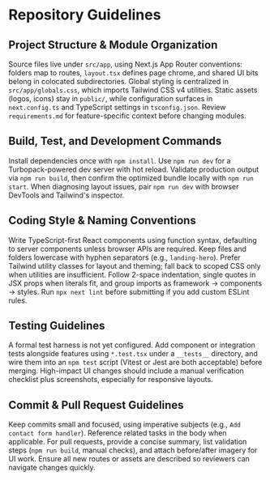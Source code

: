 # Repository Guidelines

## Project Structure & Module Organization
Source files live under `src/app`, using Next.js App Router conventions: folders map to routes, `layout.tsx` defines page chrome, and shared UI bits belong in colocated subdirectories. Global styling is centralized in `src/app/globals.css`, which imports Tailwind CSS v4 utilities. Static assets (logos, icons) stay in `public/`, while configuration surfaces in `next.config.ts` and TypeScript settings in `tsconfig.json`. Review `requirements.md` for feature-specific context before changing modules.

## Build, Test, and Development Commands
Install dependencies once with `npm install`. Use `npm run dev` for a Turbopack-powered dev server with hot reload. Validate production output via `npm run build`, then confirm the optimized bundle locally with `npm run start`. When diagnosing layout issues, pair `npm run dev` with browser DevTools and Tailwind's inspector.

## Coding Style & Naming Conventions
Write TypeScript-first React components using function syntax, defaulting to server components unless browser APIs are required. Keep files and folders lowercase with hyphen separators (e.g., `landing-hero`). Prefer Tailwind utility classes for layout and theming; fall back to scoped CSS only when utilities are insufficient. Follow 2-space indentation, single quotes in JSX props when literals fit, and group imports as framework → components → styles. Run `npx next lint` before submitting if you add custom ESLint rules.

## Testing Guidelines
A formal test harness is not yet configured. Add component or integration tests alongside features using `*.test.tsx` under a `__tests__` directory, and wire them into an `npm test` script (Vitest or Jest are both acceptable) before merging. High-impact UI changes should include a manual verification checklist plus screenshots, especially for responsive layouts.

## Commit & Pull Request Guidelines
Keep commits small and focused, using imperative subjects (e.g., `Add contact form handler`). Reference related tasks in the body when applicable. For pull requests, provide a concise summary, list validation steps (`npm run build`, manual checks), and attach before/after imagery for UI work. Ensure all new routes or assets are described so reviewers can navigate changes quickly.
